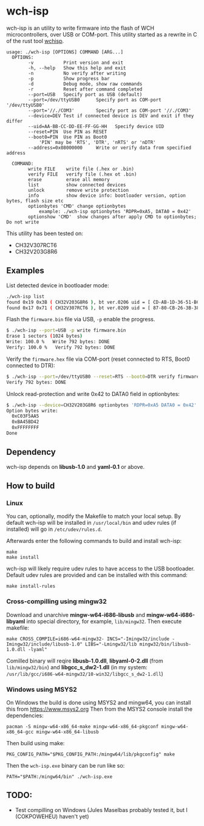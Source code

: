 wch-isp
=======

wch-isp is an utility to write firmware into the flash of WCH microcontrollers, over USB or COM-port.
This utility started as a rewrite in C of the rust tool [wchisp](https://github.com/ch32-rs/wchisp).

```
usage: ./wch-isp [OPTIONS] COMMAND [ARG...]
  OPTIONS:
        -v           Print version and exit
        -h, --help   Show this help and exit
        -n           No verify after writing
        -p           Show progress bar
        -d           Debug mode, show raw commands
        -r           Reset after command completed
        --port=USB   Specify port as USB (default)
        --port=/dev/ttyUSB0      Specify port as COM-port '/dev/ttyUSB0'
        --port='//./COM3'        Specify port as COM-port '//./COM3'
        --device=DEV Test if connected device is DEV and exit if they differ
        --uid=AA-BB-CC-DD-EE-FF-GG-HH   Specify device UID
        --reset=PIN  Use PIN as RESET
        --boot0=PIN  Use PIN as Boot0
            'PIN' may be 'RTS', 'DTR', 'nRTS' or 'nDTR'
        --address=0x08000000     Write or verify data from specified address

  COMMAND:
        write FILE    write file (.hex or .bin)
        verify FILE   verify file (.hex ot .bin)
        erase         erase all memory
        list          show connected devices
        unlock        remove write protection
        info          show device info: bootloader version, option bytes, flash size etc
        optionbytes 'CMD' change optionbytes
            example: ./wch-isp optionbytes 'RDPR=0xA5, DATA0 = 0x42'
        optionshow 'CMD'  show changes after apply CMD to optionbytes; Do not write
```

This utility has been tested on:
 - CH32V307RCT6
 - CH32V203G8R6


## Examples

List detected device in bootloader mode:

```sh
./wch-isp list
found 0x19 0x3B ( CH32V203G8R6 ), bt ver.0206 uid = [ CD-AB-1D-36-51-BC-3B-9E ]
found 0x17 0x71 ( CH32V307RCT6 ), bt ver.0209 uid = [ 87-80-CB-26-3B-38-8D-DF ]
```

Flash the `firmware.bin` file via USB, `-p` enable the progress.

```sh
$ ./wch-isp --port=USB -p write firmware.bin
Erase 1 sectors (1024 bytes)
Write: 100.0 %   Write 792 bytes: DONE
Verify: 100.0 %   Verify 792 bytes: DONE
```

Verify the `firmware.hex` file via COM-port (reset connected to RTS, Boot0 connected to DTR):

```sh
$ ./wch-isp --port=/dev/ttyUSB0 --reset=RTS --boot0=DTR verify firmware.hex
Verify 792 bytes: DONE

```

Unlock read-protection and write 0x42 to DATA0 field in optionbytes:

```sh
$ ./wch-isp --device=CH32V203G8R6 optionbytes 'RDPR=0xA5 DATA0 = 0x42'
Option bytes write:
  0xC03F5AA5
  0xBA45BD42
  0xFFFFFFFF
Done

```

## Dependency

wch-isp depends on **libusb-1.0** and **yaml-0.1** or above.

## How to build

### Linux

You can, optionally, modify the Makefile to match your local setup.
By default wch-isp will be installed in `/usr/local/bin` and udev rules (if installed) will go in `/etc/udev/rules.d`.

Afterwards enter the following commands to build and install wch-isp:
```
make
make install
```

wch-isp will likely require udev rules to have access to the USB bootloader.
Default udev rules are provided and can be installed with this command:
```
make install-rules
```

### Cross-compilling using mingw32

Download and unarchive **mingw-w64-i686-libusb** and **mingw-w64-i686-libyaml** into special directory, for example, ```lib/mingw32```. Then execute makefile:

```
make CROSS_COMPILE=i686-w64-mingw32- INCS="-Imingw32/include -Imingw32/include/libusb-1.0" LIBS="-Lmingw32/lib mingw32/bin/libusb-1.0.dll -lyaml"
```

Comilled binary will reqire **libusb-1.0.dll**, **libyaml-0-2.dll** (from ```lib/mingw32/bin```) and **libgcc_s_dw2-1.dll** (in my system: ```/usr/lib/gcc/i686-w64-mingw32/10-win32/libgcc_s_dw2-1.dll```)

### Windows using MSYS2

On Windows the build is done using MSYS2 and mingw64, you can install this from https://www.msys2.org
Then from the MSYS2 console install the dependencies:
```
pacman -S mingw-w64-x86_64-make mingw-w64-x86_64-pkgconf mingw-w64-x86_64-gcc mingw-w64-x86_64-libusb
```

Then build using make:
```
PKG_CONFIG_PATH="$PKG_CONFIG_PATH:/mingw64/lib/pkgconfig" make
```

Then the `wch-isp.exe` binary can be run like so:
```
PATH="$PATH:/mingw64/bin" ./wch-isp.exe
```

## TODO:

- Test compilling on Windows (Jules Maselbas probably tested it, but I (COKPOWEHEU) haven't yet)
